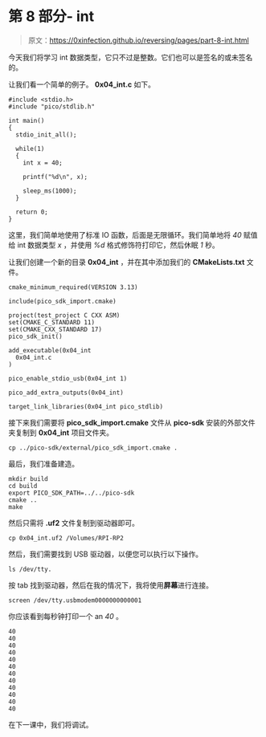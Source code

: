 # 第 8 部分- int

> 原文：<https://0xinfection.github.io/reversing/pages/part-8-int.html>

今天我们将学习 int 数据类型，它只不过是整数。它们也可以是签名的或未签名的。

让我们看一个简单的例子。 **0x04_int.c** 如下。

```
#include <stdio.h>
#include "pico/stdlib.h"

int main() 
{
  stdio_init_all();

  while(1) 
  {
    int x = 40; 

    printf("%d\n", x); 

    sleep_ms(1000);
  }

  return 0;
}

```

这里，我们简单地使用了标准 IO 函数，后面是无限循环。我们简单地将 *40* 赋值给 int 数据类型 *x* ，并使用 *%d* 格式修饰符打印它，然后休眠 *1* 秒。

让我们创建一个新的目录 **0x04_int** ，并在其中添加我们的 **CMakeLists.txt** 文件。

```
cmake_minimum_required(VERSION 3.13)

include(pico_sdk_import.cmake)

project(test_project C CXX ASM)
set(CMAKE_C_STANDARD 11) 
set(CMAKE_CXX_STANDARD 17) 
pico_sdk_init()

add_executable(0x04_int
  0x04_int.c
)

pico_enable_stdio_usb(0x04_int 1)

pico_add_extra_outputs(0x04_int)

target_link_libraries(0x04_int pico_stdlib)

```

接下来我们需要将 **pico_sdk_import.cmake** 文件从 **pico-sdk** 安装的外部文件夹复制到 **0x04_int** 项目文件夹。

```
cp ../pico-sdk/external/pico_sdk_import.cmake .

```

最后，我们准备建造。

```
mkdir build
cd build
export PICO_SDK_PATH=../../pico-sdk
cmake ..
make

```

然后只需将 **.uf2** 文件复制到驱动器即可。

```
cp 0x04_int.uf2 /Volumes/RPI-RP2

```

然后，我们需要找到 USB 驱动器，以便您可以执行以下操作。

```
ls /dev/tty.

```

按 tab 找到驱动器，然后在我的情况下，我将使用**屏幕**进行连接。

```
screen /dev/tty.usbmodem0000000000001

```

你应该看到每秒钟打印一个 an *40* 。

```
40
40
40
40
40
40
40
40
40
40
40
40

```

在下一课中，我们将调试。
